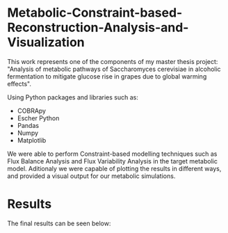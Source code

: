 # Metabolic-Constraint-based-Reconstruction-Analysis-and-Visualization
This work represents one of the components of my master thesis project: "Analysis of metabolic pathways of Saccharomyces cerevisiae in alcoholic fermentation to mitigate glucose rise in grapes due to global warming effects".

Using Python packages and libraries such as: 
* COBRApy
* Escher Python
* Pandas
* Numpy
* Matplotlib

We were able to perform Constraint-based modelling techniques such as Flux Balance Analysis and Flux Variability Analysis in the target metabolic model. Aditionaly we were capable of plotting the results in different ways, and provided a visual output for our metabolic simulations.

# Results
The final results can be seen below: 
